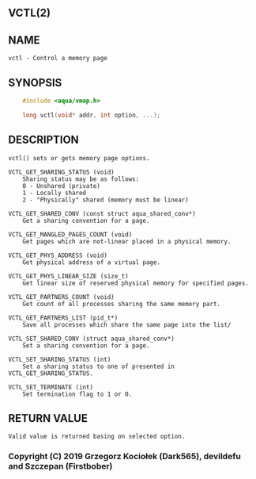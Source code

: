 ## VCTL(2)

## NAME
	vctl - Control a memory page

## SYNOPSIS
```c
	#include <aqua/vmap.h>

	long vctl(void* addr, int option, ...);
```

## DESCRIPTION
	vctl() sets or gets memory page options.

	VCTL_GET_SHARING_STATUS (void)
		Sharing status may be as follows:
		0 - Unshared (private)
		1 - Locally shared
		2 - "Physically" shared (memory must be linear)

	VCTL_GET_SHARED_CONV (const struct aqua_shared_conv*)
		Get a sharing convention for a page.

	VCTL_GET_MANGLED_PAGES_COUNT (void)
		Get pages which are not-linear placed in a physical memory.

	VCTL_GET_PHYS_ADDRESS (void)
		Get physical address of a virtual page.

	VCTL_GET_PHYS_LINEAR_SIZE (size_t)
		Get linear size of reserved physical memory for specified pages.

	VCTL_GET_PARTNERS_COUNT (void)
		Get count of all processes sharing the same memory part.

	VCTL_GET_PARTNERS_LIST (pid_t*)
		Save all processes which share the same page into the list/

	VCTL_SET_SHARED_CONV (struct aqua_shared_conv*)
		Set a sharing convention for a page.

	VCTL_SET_SHARING_STATUS (int)
		Set a sharing status to one of presented in VCTL_GET_SHARING_STATUS.

	VCTL_SET_TERMINATE (int)
		Set termination flag to 1 or 0.

## RETURN VALUE
	Valid value is returned basing on selected option.

### Copyright (C) 2019 Grzegorz Kociołek (Dark565), devildefu and Szczepan (Firstbober)
